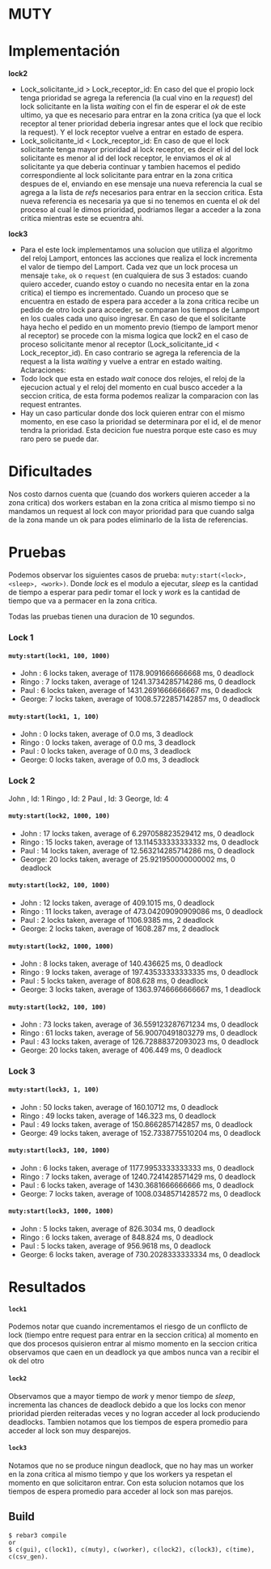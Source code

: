 MUTY
=====

Implementación
============

**lock2**
- Lock_solicitante_id > Lock_receptor_id:
En caso del que el propio lock tenga prioridad se agrega la referencia (la cual vino en la _request_) del lock solicitante en la lista _waiting_ con el fin de esperar el _ok_ de este ultimo, ya que es necesario para entrar en la zona critica (ya que el lock receptor al tener prioridad deberia ingresar antes que el lock que recibio la request). Y el lock receptor vuelve a entrar en estado de espera.
- Lock_solicitante_id < Lock_receptor_id:
En caso de que el lock solicitante tenga mayor prioridad al lock receptor, es decir el id del lock solicitante es menor al id del lock receptor, le enviamos el _ok_ al solicitante ya que deberia continuar y tambien hacemos el pedido correspondiente al lock solicitante para entrar en la zona critica despues de el, enviando en ese mensaje una nueva referencia la cual se agrega a la lista de _refs_ necesarios para entrar en la seccion critica. Esta nueva referencia es necesaria ya que si no tenemos en cuenta el _ok_ del proceso al cual le dimos prioridad, podriamos llegar a acceder a la zona critica mientras este se ecuentra ahi.

**lock3** 
- Para el este lock implementamos una solucion que utiliza el algoritmo del reloj Lamport, entonces las acciones que realiza el lock incrementa el valor de tiempo del Lamport. Cada vez que un lock procesa un mensaje `take`, `ok` o `request` (en cualquiera de sus 3 estados: cuando quiero acceder, cuando estoy o cuando no necesita entar en la zona critica) el tiempo es incrementado.
Cuando un proceso que se encuentra en estado de espera para acceder a la zona critica recibe un pedido de otro lock para acceder, se comparan los tiempos de Lamport en los cuales cada uno quiso ingresar. En caso de que el solicitante haya hecho el pedido en un momento previo (tiempo de lamport menor al receptor) se procede con la misma logica que lock2 en el caso de proceso solicitante menor al receptor (Lock_solicitante_id < Lock_receptor_id). En caso contrario se agrega la referencia de la request a la lista _waiting_ y vuelve a entrar en estado waiting. <br>
Aclaraciones: 
- Todo lock que esta en estado _wait_ conoce dos relojes, el reloj de la ejecucion actual y el reloj del momento en cual busco acceder a la seccion critica, de esta forma podemos realizar la comparacion con las request entrantes.
- Hay un caso particular donde dos lock quieren entrar con el mismo momento, en ese caso la prioridad se determinara por el id, el de menor tendra la prioridad. Esta decicion fue nuestra porque este caso es muy raro pero se puede dar.

Dificultades
============

Nos costo darnos cuenta que (cuando dos workers quieren acceder a la zona critica) dos workers estaban en la zona critica al mismo tiempo si no mandamos un request al lock con mayor prioridad para que cuando salga de la zona mande un ok para podes eliminarlo de la lista de referencias.

Pruebas
============

Podemos observar los siguientes casos de prueba: `muty:start(<lock>, <sleep>, <work>)`. Donde _lock_ es el modulo a ejecutar, _sleep_ es la cantidad de tiempo a esperar para pedir tomar el lock y _work_ es la cantidad de tiempo que va a permacer en la zona critica.

Todas las pruebas tienen una duracion de 10 segundos.

### Lock 1

#### `muty:start(lock1, 100, 1000)`
* John  : 6 locks taken, average of 1178.9091666666668 ms, 0 deadlock
* Ringo : 7 locks taken, average of 1241.3734285714286 ms, 0 deadlock
* Paul  : 6 locks taken, average of 1431.2691666666667 ms, 0 deadlock
* George: 7 locks taken, average of 1008.5722857142857 ms, 0 deadlock

#### `muty:start(lock1, 1, 100)`
* John  : 0 locks taken, average of 0.0 ms, 3 deadlock
* Ringo : 0 locks taken, average of 0.0 ms, 3 deadlock
* Paul  : 0 locks taken, average of 0.0 ms, 3 deadlock
* George: 0 locks taken, average of 0.0 ms, 3 deadlock

### Lock 2

John  , Id: 1
Ringo , Id: 2
Paul  , Id: 3
George, Id: 4

#### `muty:start(lock2, 1000, 100)`
* John  : 17 locks taken, average of 6.297058823529412 ms, 0 deadlock
* Ringo : 15 locks taken, average of 13.114533333333332 ms, 0 deadlock
* Paul  : 14 locks taken, average of 12.563214285714286 ms, 0 deadlock
* George: 20 locks taken, average of 25.921950000000002 ms, 0 deadlock

#### `muty:start(lock2, 100, 1000)`
* John  : 12 locks taken, average of 409.1015 ms, 0 deadlock
* Ringo : 11 locks taken, average of 473.04209090909086 ms, 0 deadlock
* Paul  : 2 locks taken, average of 1106.9385 ms, 2 deadlock
* George: 2 locks taken, average of 1608.287 ms, 2 deadlock

#### `muty:start(lock2, 1000, 1000)`
* John  : 8 locks taken, average of 140.436625 ms, 0 deadlock
* Ringo : 9 locks taken, average of 197.43533333333335 ms, 0 deadlock
* Paul  : 5 locks taken, average of 808.628 ms, 0 deadlock
* George: 3 locks taken, average of 1363.9746666666667 ms, 1 deadlock

#### `muty:start(lock2, 100, 100)`
* John  : 73 locks taken, average of 36.559123287671234 ms, 0 deadlock
* Ringo : 61 locks taken, average of 56.90070491803279 ms, 0 deadlock
* Paul  : 43 locks taken, average of 126.72888372093023 ms, 0 deadlock
* George: 20 locks taken, average of 406.449 ms, 0 deadlock

### Lock 3

#### `muty:start(lock3, 1, 100)`
* John  : 50 locks taken, average of 160.10712 ms, 0 deadlock
* Ringo : 49 locks taken, average of 146.323 ms, 0 deadlock
* Paul  : 49 locks taken, average of 150.8662857142857 ms, 0 deadlock
* George: 49 locks taken, average of 152.7338775510204 ms, 0 deadlock

#### `muty:start(lock3, 100, 1000)`
* John  : 6 locks taken, average of 1177.9953333333333 ms, 0 deadlock
* Ringo : 7 locks taken, average of 1240.7241428571429 ms, 0 deadlock
* Paul  : 6 locks taken, average of 1430.3681666666666 ms, 0 deadlock
* George: 7 locks taken, average of 1008.0348571428572 ms, 0 deadlock

#### `muty:start(lock3, 1000, 1000)`
* John  : 5 locks taken, average of 826.3034 ms, 0 deadlock
* Ringo : 6 locks taken, average of 848.824 ms, 0 deadlock
* Paul  : 5 locks taken, average of 956.9618 ms, 0 deadlock
* George: 6 locks taken, average of 730.2028333333334 ms, 0 deadlock

Resultados
============

#### `lock1`
Podemos notar que cuando incrementamos el riesgo de un conflicto de lock (tiempo entre request para entrar en la seccion critica) al momento en que dos procesos quisieron entrar al mismo momento en la seccion critica observamos que caen en un deadlock ya que ambos nunca van a recibir el ok del otro

#### `lock2`
Observamos que a mayor tiempo de _work_ y menor tiempo de _sleep_, incrementa las chances de deadlock debido a que los locks con menor prioridad pierden reiteradas veces y no logran acceder al lock produciendo deadlocks. 
Tambien notamos que los tiempos de espera promedio para acceder al lock son muy desparejos.

#### `lock3`
Notamos que no se produce ningun deadlock, que no hay mas un worker en la zona critica al mismo tiempo y que los workers ya respetan el momento en que solicitaron entrar.
Con esta solucion notamos que los tiempos de espera promedio para acceder al lock son mas parejos.

Build
-----

    $ rebar3 compile
    or 
    $ c(gui), c(lock1), c(muty), c(worker), c(lock2), c(lock3), c(time), c(csv_gen).
